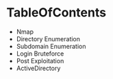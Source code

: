 # TableOfContents
- Nmap
- Directory Enumeration
- Subdomain Enumeration
- Login Bruteforce
- Post Exploitation
- ActiveDirectory 


